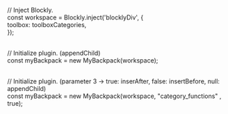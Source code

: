 // Inject Blockly.<br>
const workspace = Blockly.inject('blocklyDiv', {<br>
    toolbox: toolboxCategories,<br>
});<br><br>

// Initialize plugin. (appendChild)<br>
const myBackpack = new MyBackpack(workspace);<br><br>

// Initialize plugin.  (parameter 3 -> true: inserAfter, false: insertBefore, null: appendChild)<br>
const myBackpack = new MyBackpack(workspace, "category_functions" , true);   
